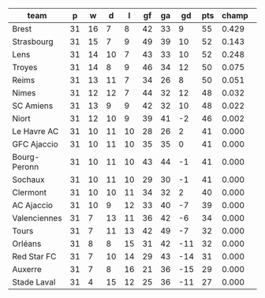 |     team     | p  | w  | d  | l  | gf | ga | gd  | pts | champ | top2  | top3  | top4  |  5-7  | bot4  | bot3  | bot2  |
|--------------|----|----|----|----|----|----|-----|-----|-------|-------|-------|-------|-------|-------|-------|-------|
| Brest        | 31 | 16 |  7 |  8 | 42 | 33 |   9 |  55 | 0.429 | 0.659 | 0.800 | 0.895 | 0.101 | 0.000 | 0.000 | 0.000|
| Strasbourg   | 31 | 15 |  7 |  9 | 49 | 39 |  10 |  52 | 0.143 | 0.335 | 0.524 | 0.689 | 0.276 | 0.000 | 0.000 | 0.000|
| Lens         | 31 | 14 | 10 |  7 | 43 | 33 |  10 |  52 | 0.248 | 0.486 | 0.679 | 0.811 | 0.173 | 0.000 | 0.000 | 0.000|
| Troyes       | 31 | 14 |  8 |  9 | 46 | 34 |  12 |  50 | 0.075 | 0.191 | 0.341 | 0.512 | 0.409 | 0.000 | 0.000 | 0.000|
| Reims        | 31 | 13 | 11 |  7 | 34 | 26 |   8 |  50 | 0.051 | 0.154 | 0.293 | 0.448 | 0.443 | 0.000 | 0.000 | 0.000|
| Nimes        | 31 | 12 | 12 |  7 | 44 | 32 |  12 |  48 | 0.032 | 0.099 | 0.198 | 0.331 | 0.513 | 0.000 | 0.000 | 0.000|
| SC Amiens    | 31 | 13 |  9 |  9 | 42 | 32 |  10 |  48 | 0.022 | 0.068 | 0.143 | 0.258 | 0.520 | 0.000 | 0.000 | 0.000|
| Niort        | 31 | 12 | 10 |  9 | 39 | 41 |  -2 |  46 | 0.002 | 0.008 | 0.019 | 0.043 | 0.265 | 0.000 | 0.000 | 0.000|
| Le Havre AC  | 31 | 10 | 11 | 10 | 28 | 26 |   2 |  41 | 0.000 | 0.000 | 0.001 | 0.006 | 0.081 | 0.001 | 0.000 | 0.000|
| GFC Ajaccio  | 31 | 10 | 11 | 10 | 35 | 35 |   0 |  41 | 0.000 | 0.000 | 0.001 | 0.002 | 0.041 | 0.003 | 0.000 | 0.000|
| Bourg-Peronn | 31 | 10 | 11 | 10 | 43 | 44 |  -1 |  41 | 0.000 | 0.000 | 0.000 | 0.003 | 0.050 | 0.004 | 0.000 | 0.000|
| Sochaux      | 31 | 10 | 11 | 10 | 29 | 30 |  -1 |  41 | 0.000 | 0.000 | 0.001 | 0.004 | 0.072 | 0.002 | 0.000 | 0.000|
| Clermont     | 31 | 10 | 10 | 11 | 34 | 32 |   2 |  40 | 0.000 | 0.000 | 0.000 | 0.002 | 0.047 | 0.006 | 0.001 | 0.000|
| AC Ajaccio   | 31 | 10 |  9 | 12 | 33 | 40 |  -7 |  39 | 0.000 | 0.000 | 0.000 | 0.000 | 0.010 | 0.029 | 0.006 | 0.001|
| Valenciennes | 31 |  7 | 13 | 11 | 36 | 42 |  -6 |  34 | 0.000 | 0.000 | 0.000 | 0.000 | 0.000 | 0.225 | 0.104 | 0.036|
| Tours        | 31 |  7 | 11 | 13 | 42 | 49 |  -7 |  32 | 0.000 | 0.000 | 0.000 | 0.000 | 0.000 | 0.522 | 0.312 | 0.151|
| Orléans      | 31 |  8 |  8 | 15 | 31 | 42 | -11 |  32 | 0.000 | 0.000 | 0.000 | 0.000 | 0.000 | 0.639 | 0.408 | 0.202|
| Red Star FC  | 31 |  7 | 10 | 14 | 29 | 43 | -14 |  31 | 0.000 | 0.000 | 0.000 | 0.000 | 0.000 | 0.751 | 0.559 | 0.330|
| Auxerre      | 31 |  7 |  8 | 16 | 21 | 36 | -15 |  29 | 0.000 | 0.000 | 0.000 | 0.000 | 0.000 | 0.860 | 0.716 | 0.514|
| Stade Laval  | 31 |  4 | 15 | 12 | 25 | 36 | -11 |  27 | 0.000 | 0.000 | 0.000 | 0.000 | 0.000 | 0.958 | 0.892 | 0.766|

